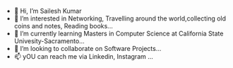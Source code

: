 - 👋 Hi, I’m Sailesh Kumar
- 👀 I’m interested in Networking, Travelling around the world,collecting old coins and notes, Reading books...
- 🌱 I’m currently learning Masters in Computer Science at California State Univesity-Sacramento...
- 💞️ I’m looking to collaborate on Software Projects...
- 📫 yOU can reach me via Linkedin, Instagram ...

<!---
Sailesh500/Sailesh500 is a ✨ special ✨ repository because its `README.md` (this file) appears on your GitHub profile.
You can click the Preview link to take a look at your changes.
--->
